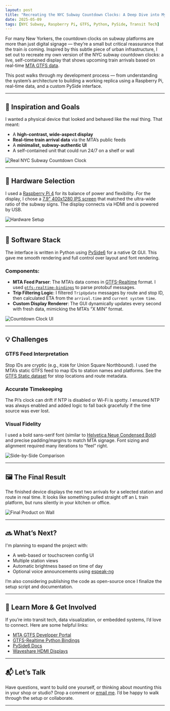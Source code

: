 ```yaml
---
layout: post
title: "Recreating the NYC Subway Countdown Clocks: A Deep Dive into My Development Process"
date: 2025-05-09
tags: [NYC Subway, Raspberry Pi, GTFS, Python, PySide, Transit Tech]
---
```


For many New Yorkers, the countdown clocks on subway platforms are more than just digital signage — they’re a small but critical reassurance that the train *is* coming. Inspired by this subtle piece of urban infrastructure, I set out to recreate my own version of the NYC subway countdown clocks: a live, self-contained display that shows upcoming train arrivals based on real-time [MTA GTFS data](https://new.mta.info/developers).

This post walks through my development process — from understanding the system’s architecture to building a working replica using a Raspberry Pi, real-time data, and a custom PySide interface.

---

## 📐 Inspiration and Goals

I wanted a physical device that looked and behaved like the real thing. That meant:

- A **high-contrast, wide-aspect display**
- **Real-time train arrival data** via the MTA’s public feeds
- A **minimalist, subway-authentic UI**
- A self-contained unit that could run 24/7 on a shelf or wall

![Real NYC Subway Countdown Clock](images/nyc-subway-clock-real.jpg)

---

## 🧰 Hardware Selection

I used a [Raspberry Pi 4](https://www.raspberrypi.com/products/raspberry-pi-4-model-b/) for its balance of power and flexibility. For the display, I chose a [7.9" 400x1280 IPS screen](https://www.waveshare.com/wiki/7.9inch_HDMI_LCD) that matched the ultra-wide ratio of the subway signs. The display connects via HDMI and is powered by USB.

![Hardware Setup](images/hardware-setup.jpg)

---

## 🧠 Software Stack

The interface is written in Python using [PySide6](https://doc.qt.io/qtforpython/) for a native Qt GUI. This gave me smooth rendering and full control over layout and font rendering.

### Components:

- **MTA Feed Parser**: The MTA’s data comes in [GTFS-Realtime](https://developers.google.com/transit/gtfs-realtime/) format. I used [`gtfs-realtime-bindings`](https://pypi.org/project/gtfs-realtime-bindings/) to parse protobuf messages.
- **Trip Filtering Logic**: I filtered `TripUpdate` messages by route and stop ID, then calculated ETA from the `arrival.time` and `current system time`.
- **Custom Display Renderer**: The GUI dynamically updates every second with fresh data, mimicking the MTA’s “X MIN” format.

![Countdown Clock UI](images/ui-screenshot.jpg)

---

## 💡 Challenges

### GTFS Feed Interpretation

Stop IDs are cryptic (e.g., `R16N` for Union Square Northbound). I used the MTA’s static GTFS feed to map IDs to station names and platforms. See the [GTFS Static dataset](http://web.mta.info/developers/developer-data-terms.html#data) for stop locations and route metadata.

### Accurate Timekeeping

The Pi’s clock can drift if NTP is disabled or Wi-Fi is spotty. I ensured NTP was always enabled and added logic to fall back gracefully if the time source was ever lost.

### Visual Fidelity

I used a bold sans-serif font (similar to [Helvetica Neue Condensed Bold](https://fonts.adobe.com/fonts/helvetica-neue)) and precise padding/margins to match MTA signage. Font sizing and alignment required many iterations to “feel” right.

![Side-by-Side Comparison](images/side-by-side-comparison.jpg)

---

## 🖼️ The Final Result

The finished device displays the next two arrivals for a selected station and route in real time. It looks like something pulled straight off an L train platform, but runs silently in your kitchen or office.

![Final Product on Wall](images/final-mounted.jpg)

---

## 🔜 What’s Next?

I'm planning to expand the project with:

- A web-based or touchscreen config UI
- Multiple station views
- Automatic brightness based on time of day
- Optional voice announcements using [espeak-ng](https://github.com/espeak-ng/espeak-ng)

I’m also considering publishing the code as open-source once I finalize the setup script and documentation.

---

## 🧠 Learn More & Get Involved

If you’re into transit tech, data visualization, or embedded systems, I’d love to connect. Here are some helpful links:

- [MTA GTFS Developer Portal](https://new.mta.info/developers)
- [GTFS-Realtime Python Bindings](https://pypi.org/project/gtfs-realtime-bindings/)
- [PySide6 Docs](https://doc.qt.io/qtforpython/)
- [Waveshare HDMI Displays](https://www.waveshare.com/wiki/Main_Page)

---

## 📬 Let’s Talk

Have questions, want to build one yourself, or thinking about mounting this in your shop or studio? Drop a comment or [email me](mailto:your@email.com). I’d be happy to walk through the setup or collaborate.

---

